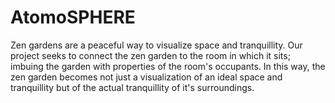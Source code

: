 AtomoSPHERE
===========

Zen gardens are a peaceful way to visualize space and tranquillity. Our project seeks to connect the zen garden to the room in which it sits; imbuing the garden with properties of the room's occupants. In this way, the zen garden becomes not just a visualization of an ideal space and tranquillity but of the actual tranquillity of it's surroundings.
